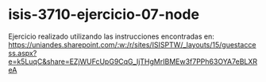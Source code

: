 # isis-3710-ejercicio-07-node
Ejercicio realizado utilizando las instrucciones encontradas en: https://uniandes.sharepoint.com/:w:/r/sites/ISISPTW/_layouts/15/guestaccess.aspx?e=k5LuqC&share=EZjWUFcUpG9CqG_IjTHgMrIBMEw3f7PPh63OYA7eBLXReA